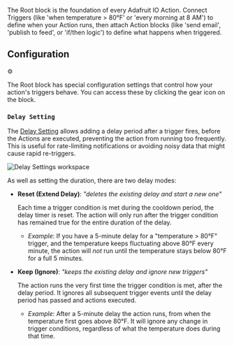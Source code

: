 The Root block is the foundation of every Adafruit IO Action. Connect Triggers (like 'when temperature > 80°F' or 'every morning at 8 AM') to define when your Action runs, then attach Action blocks (like 'send email', 'publish to feed', or 'if/then logic') to define what happens when triggered.

## Configuration

<div title="Settings Cog / Gear" class="config-icon">⚙️</div>

The Root block has special configuration settings that control how your action's triggers behave. You can access these by clicking the gear icon on the block.

### `Delay Setting`

The [Delay Setting](/blocks/uncategorized/delay_settings) allows adding a delay period after a trigger fires, before the Actions are executed, preventing the action from running too frequently. This is useful for rate-limiting notifications or avoiding noisy data that might cause rapid re-triggers.

![Delay Settings workspace](/block_images/delay_settings.png "Delay Settings")

As well as setting the duration, there are two delay modes:

-   **Reset (Extend Delay)**: _"deletes the existing delay and start a new one"_

    Each time a trigger condition is met during the cooldown period, the delay timer is reset. The action will only run after the trigger condition has remained true for the entire duration of the delay.
    -   *Example*: If you have a 5-minute delay for a "temperature > 80°F" trigger, and the temperature keeps fluctuating above 80°F every minute, the action will *not* run until the temperature stays below 80°F for a full 5 minutes.

-   **Keep (Ignore)**: _"keeps the existing delay and ignore new triggers"_

    The action runs the very first time the trigger condition is met, after the delay period. It ignores all subsequent trigger events until the delay period has passed and actions executed.
    -   *Example*: After a 5-minute delay the action runs, from when the temperature first goes above 80°F. It will ignore any change in trigger conditions, regardless of what the temperature does during that time.

